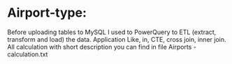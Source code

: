 # Airport-type:
Before uploading tables to MySQL I used to PowerQuery to ETL (extract, transform and load) the data.
Application  Like, in, CTE, cross join, inner join.
All calculation with short description you can find in file Airports - calculation.txt

